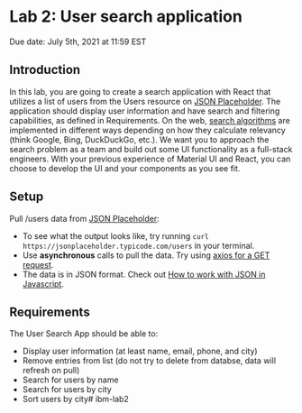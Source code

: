 # Lab 2: User search application
Due date: July 5th, 2021 at 11:59 EST

## Introduction
In this lab, you are going to create a search application with React that utilizes a list of users from the Users resource on [JSON Placeholder](https://jsonplaceholder.typicode.com/). The application should display user information and have search and filtering capabilities, as defined in Requirements. On the web, [search algorithms](https://en.wikipedia.org/wiki/Search_algorithm) are implemented in different ways depending on how they calculate relevancy (think Google, Bing, DuckDuckGo, etc.). We want you to approach the search problem as a team and build out some UI functionality as a full-stack engineers. With your previous experience of Material UI and React, you can choose to develop the UI and your components as you see fit.

## Setup
  Pull /users data from [JSON Placeholder](https://jsonplaceholder.typicode.com/):
+ To see what the output looks like, try running
  `curl https://jsonplaceholder.typicode.com/users`
  in your terminal.
+ Use **asynchronous** calls to pull the data. Try using [axios for a GET request](https://careerkarma.com/blog/axios-get/).
+ The data is in JSON format. Check out [How to work with JSON in Javascript](https://www.digitalocean.com/community/tutorials/how-to-work-with-json-in-javascript).


## Requirements
The User Search App should be able to:
+ Display user information (at least name, email, phone, and city)
+ Remove entries from list (do not try to delete from databse, data will refresh on pull)
+ Search for users by name
+ Search for users by city
+ Sort users by city# ibm-lab2
